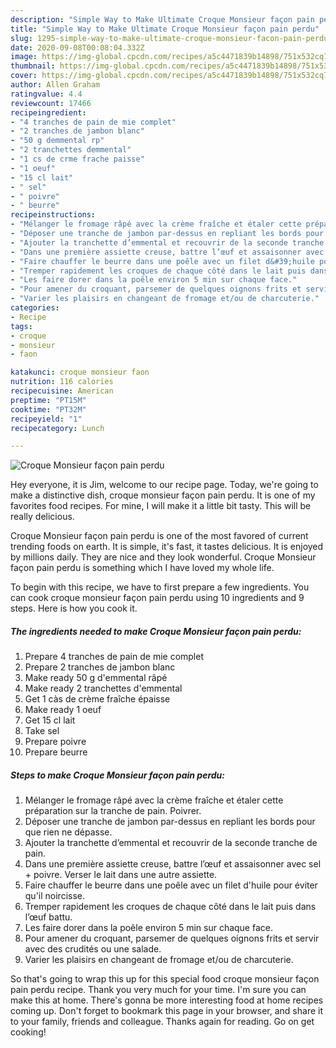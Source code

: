 ```yaml
---
description: "Simple Way to Make Ultimate Croque Monsieur façon pain perdu"
title: "Simple Way to Make Ultimate Croque Monsieur façon pain perdu"
slug: 1295-simple-way-to-make-ultimate-croque-monsieur-facon-pain-perdu
date: 2020-09-08T00:08:04.332Z
image: https://img-global.cpcdn.com/recipes/a5c4471839b14898/751x532cq70/croque-monsieur-facon-pain-perdu-photo-principale-de-la-recette.jpg
thumbnail: https://img-global.cpcdn.com/recipes/a5c4471839b14898/751x532cq70/croque-monsieur-facon-pain-perdu-photo-principale-de-la-recette.jpg
cover: https://img-global.cpcdn.com/recipes/a5c4471839b14898/751x532cq70/croque-monsieur-facon-pain-perdu-photo-principale-de-la-recette.jpg
author: Allen Graham
ratingvalue: 4.4
reviewcount: 17466
recipeingredient:
- "4 tranches de pain de mie complet"
- "2 tranches de jambon blanc"
- "50 g demmental rp"
- "2 tranchettes demmental"
- "1 cs de crme frache paisse"
- "1 oeuf"
- "15 cl lait"
- " sel"
- " poivre"
- " beurre"
recipeinstructions:
- "Mélanger le fromage râpé avec la crème fraîche et étaler cette préparation sur la tranche de pain. Poivrer."
- "Déposer une tranche de jambon par-dessus en repliant les bords pour que rien ne dépasse."
- "Ajouter la tranchette d’emmental et recouvrir de la seconde tranche de pain."
- "Dans une première assiette creuse, battre l’œuf et assaisonner avec sel + poivre. Verser le lait dans une autre assiette."
- "Faire chauffer le beurre dans une poêle avec un filet d&#39;huile pour éviter qu&#39;il noircisse."
- "Tremper rapidement les croques de chaque côté dans le lait puis dans l’œuf battu."
- "Les faire dorer dans la poêle environ 5 min sur chaque face."
- "Pour amener du croquant, parsemer de quelques oignons frits et servir avec des crudités ou une salade."
- "Varier les plaisirs en changeant de fromage et/ou de charcuterie."
categories:
- Recipe
tags:
- croque
- monsieur
- faon

katakunci: croque monsieur faon 
nutrition: 116 calories
recipecuisine: American
preptime: "PT15M"
cooktime: "PT32M"
recipeyield: "1"
recipecategory: Lunch

---
```



![Croque Monsieur façon pain perdu](https://img-global.cpcdn.com/recipes/a5c4471839b14898/751x532cq70/croque-monsieur-facon-pain-perdu-photo-principale-de-la-recette.jpg)

Hey everyone, it is Jim, welcome to our recipe page. Today, we're going to make a distinctive dish, croque monsieur façon pain perdu. It is one of my favorites food recipes. For mine, I will make it a little bit tasty. This will be really delicious.



Croque Monsieur façon pain perdu is one of the most favored of current trending foods on earth. It is simple, it's fast, it tastes delicious. It is enjoyed by millions daily. They are nice and they look wonderful. Croque Monsieur façon pain perdu is something which I have loved my whole life.


To begin with this recipe, we have to first prepare a few ingredients. You can cook croque monsieur façon pain perdu using 10 ingredients and 9 steps. Here is how you cook it.

<!--inarticleads1-->

##### The ingredients needed to make Croque Monsieur façon pain perdu:

1. Prepare 4 tranches de pain de mie complet
1. Prepare 2 tranches de jambon blanc
1. Make ready 50 g d&#39;emmental râpé
1. Make ready 2 tranchettes d&#39;emmental
1. Get 1 càs de crème fraîche épaisse
1. Make ready 1 oeuf
1. Get 15 cl lait
1. Take  sel
1. Prepare  poivre
1. Prepare  beurre




<!--inarticleads2-->

##### Steps to make Croque Monsieur façon pain perdu:

1. Mélanger le fromage râpé avec la crème fraîche et étaler cette préparation sur la tranche de pain. Poivrer.
1. Déposer une tranche de jambon par-dessus en repliant les bords pour que rien ne dépasse.
1. Ajouter la tranchette d’emmental et recouvrir de la seconde tranche de pain.
1. Dans une première assiette creuse, battre l’œuf et assaisonner avec sel + poivre. Verser le lait dans une autre assiette.
1. Faire chauffer le beurre dans une poêle avec un filet d&#39;huile pour éviter qu&#39;il noircisse.
1. Tremper rapidement les croques de chaque côté dans le lait puis dans l’œuf battu.
1. Les faire dorer dans la poêle environ 5 min sur chaque face.
1. Pour amener du croquant, parsemer de quelques oignons frits et servir avec des crudités ou une salade.
1. Varier les plaisirs en changeant de fromage et/ou de charcuterie.




So that's going to wrap this up for this special food croque monsieur façon pain perdu recipe. Thank you very much for your time. I'm sure you can make this at home. There's gonna be more interesting food at home recipes coming up. Don't forget to bookmark this page in your browser, and share it to your family, friends and colleague. Thanks again for reading. Go on get cooking!
